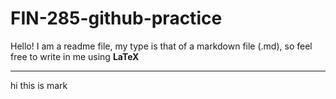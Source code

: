 # FIN-285-github-practice

Hello!  I am a readme file, my type is that of a markdown file (.md), so feel free to write in me using **LaTeX**

---

hi this is mark